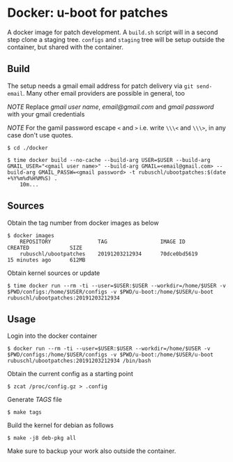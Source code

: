 # Docker: u-boot for patches


A docker image for patch development. A ``build.sh`` script will in a second step clone a staging tree. ``configs`` and ``staging`` tree will be setup outside the container, but shared with the container.  


## Build

The setup needs a gmail email address for patch delivery via ``git send-email``. Many other email providers are possible in general, too  

*NOTE* Replace _gmail user name_, _email@gmail.com_ and _gmail password_ with your gmail credentials  

*NOTE* For the gamil password escape ``<`` and ``>`` i.e. write ``\\\<`` and ``\\\>``, in any case don't use quotes.  

```
$ cd ./docker

$ time docker build --no-cache --build-arg USER=$USER --build-arg GMAIL_USER="<gmail user name>" --build-arg GMAIL=<email@gmail.com> --build-arg GMAIL_PASSW=<gmail password> -t rubuschl/ubootpatches:$(date +%Y%m%d%H%M%S) .
    10m...
```

## Sources

Obtain the tag number from docker images as below  

```
$ docker images
    REPOSITORY               TAG                 IMAGE ID            CREATED             SIZE
    rubuschl/ubootpatches    20191203212934      70dce0bd5619        15 minutes ago      612MB
```

Obtain kernel sources or update

```
$ time docker run --rm -ti --user=$USER:$USER --workdir=/home/$USER -v $PWD/configs:/home/$USER/configs -v $PWD/u-boot:/home/$USER/u-boot rubuschl/ubootpatches:20191203212934
```


## Usage

Login into the docker container  

```
$ docker run --rm -ti --user=$USER:$USER --workdir=/home/$USER -v $PWD/configs:/home/$USER/configs -v $PWD/u-boot:/home/$USER/u-boot rubuschl/ubootpatches:20191203212934 /bin/bash
```

Obtain the current config as a starting point  

```
$ zcat /proc/config.gz > .config
```

Generate _TAGS_ file  

```
$ make tags
```

Build the kernel for debian as follows  

```
$ make -j8 deb-pkg all
```

Make sure to backup your work also outside the container.  

